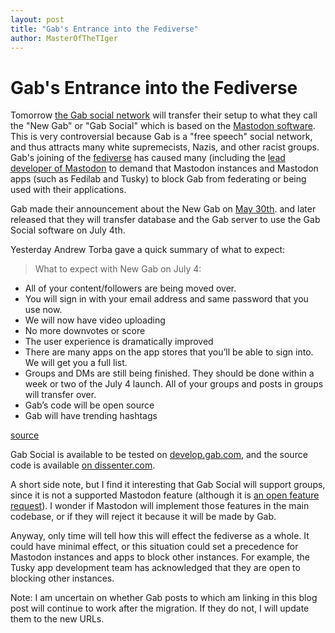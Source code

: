 ```yaml
---
layout: post
title: "Gab's Entrance into the Fediverse"
author: MasterOfTheTIger
---
```


# Gab's Entrance into the Fediverse

Tomorrow [the Gab social network](https://gab.com) will transfer their setup to what they call the "New Gab" or "Gab Social" which is based on the [Mastodon software](https://github.com/tootsuite/mastodon). This is very controversial because Gab is a "free speech" social network, and thus attracts many white supremecists, Nazis, and other racist groups. Gab's joining of the [fediverse](https://mtiger.xyz/blog/2019/03/14/decentralization-censorship.html) has caused many (including the [lead developer of Mastodon](https://mastodon.social/@Gargron/102184195834215862) to demand that Mastodon instances and Mastodon apps (such as Fedilab and Tusky) to block Gab from federating or being used with their applications.

Gab made their announcement about the New Gab on [May 30th](https://gab.com/gab/posts/VnZRendFcDM1alBhNm9QeWV4d0xidz09). and later released that they will transfer database and the Gab server to use the Gab Social software on July 4th. 

Yesterday Andrew Torba gave a quick summary of what to expect:
> What to expect with New Gab on July 4:
- All of your content/followers are being moved over.
- You will sign in with your email address and same password that you use now. 
- We will now have video uploading
- No more downvotes or score
- The user experience is dramatically improved 
- There are many apps on the app stores that you’ll be able to sign into. We will get you a full list. 
- Groups and DMs are still being finished. They should be done within a week or two of the July 4 launch. All of your groups and posts in groups will transfer over. 
- Gab’s code will be open source
- Gab will have trending hashtags

[source](https://gab.com/a/posts/NHpzenZoSnU4bWFSZ3pUU2lxSWordz09)

Gab Social is available to be tested on [develop.gab.com](https://develop.gab.com), and the source code is available [on dissenter.com](https://dissenter.com/src/gab-social.zip).

A short side note, but I find it interesting that Gab Social will support groups, since it is not a supported Mastodon feature (although it is [an open feature request](https://github.com/tootsuite/mastodon/issues/139)). I wonder if Mastodon will implement those features in the main codebase, or if they will reject it because it will be made by Gab. 

Anyway, only time will tell how this will effect the fediverse as a whole. It could have minimal effect, or this situation could set a precedence for Mastodon instances and apps to block other instances. For example, the Tusky app development team has acknowledged that they are open to blocking other instances.

Note: I am uncertain on whether Gab posts to which am linking in this blog post will continue to work after the migration. If they do not, I will update them to the new URLs. 
